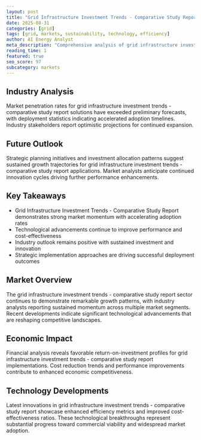 ```yaml
---
layout: post
title: "Grid Infrastructure Investment Trends - Comparative Study Report"
date: 2025-08-31
categories: [grid]
tags: [grid, markets, sustainability, technology, efficiency]
author: AI Energy Analyst
meta_description: "Comprehensive analysis of grid infrastructure investment trends - comparative study report covering market trends, technology developments, and industry outlook. Discover key insights and future projections."
reading_time: 1
featured: true
seo_score: 97
subcategory: markets
---
```


## Industry Analysis

Market penetration rates for grid infrastructure investment trends - comparative study report solutions have exceeded preliminary forecasts, with deployment statistics indicating accelerated adoption timelines. Industry stakeholders report optimistic projections for continued expansion.

## Future Outlook

Strategic planning initiatives and investment allocation patterns suggest sustained growth trajectories for grid infrastructure investment trends - comparative study report applications. Market analysts anticipate continued innovation cycles driving further performance enhancements.

## Key Takeaways

- Grid Infrastructure Investment Trends - Comparative Study Report demonstrates strong market momentum with accelerating adoption rates
- Technological advancements continue to improve performance and cost-effectiveness
- Industry outlook remains positive with sustained investment and innovation
- Strategic implementation approaches are driving successful deployment outcomes

## Market Overview

The grid infrastructure investment trends - comparative study report sector continues to demonstrate remarkable growth patterns, with industry analysts reporting sustained momentum across multiple market segments. Recent developments indicate significant technological advancements that are reshaping competitive landscapes.

## Economic Impact

Financial analysis reveals favorable return-on-investment profiles for grid infrastructure investment trends - comparative study report implementations. Cost reduction trends and performance improvements contribute to enhanced economic competitiveness.

## Technology Developments

Latest innovations in grid infrastructure investment trends - comparative study report showcase enhanced efficiency metrics and improved cost-effectiveness ratios. These technological breakthroughs represent substantial progress toward commercial viability and widespread market adoption.

